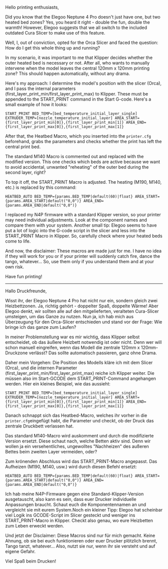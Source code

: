 Hello printing enthusiasts,

Did you know that the Elegoo Neptune 4 Pro doesn't just have one, but two heated bed zones? Yes, you heard it right - double the fun, double the warmth! However, Elegoo suggests that we all switch to the included outdated Cura Slicer to make use of this feature.

Well, I, out of conviction, opted for the Orca Slicer and faced the question: How do I get this whole thing up and running?

In my scenario, it was important to me that Klipper decides whether the outer heated bed is necessary or not. After all, who wants to manually intervene when the model leaves the central 120mm x 120mm printing zone? This should happen automatically, without any drama.

Here's my approach:
I determine the model's position with the slicer (Orca), and I pass the internal parameters (first_layer_print_min/first_layer_print_max) to Klipper. These must be appended to the START_PRINT command in the Start G-code. Here's a small example of how it looks:

```
START_PRINT BED_TEMP=[bed_temperature_initial_layer_single] EXTRUDER_TEMP=[nozzle_temperature_initial_layer] AREA_START={first_layer_print_min[0]},{first_layer_print_min[1]} AREA_END={first_layer_print_max[0]},{first_layer_print_max[1]}
```

After that, the Heatbed Macro, which you inserted into the `printer.cfg` beforehand, grabs the parameters and checks whether the print has left the central print bed.

The standard M140 Macro is commented out and replaced with the modified version. This one checks which beds are active because we want to avoid accidental, unwanted "reheating" of the outer bed during the second layer, right?

To top it off, the START_PRINT Macro is adjusted. The heating (M190, M140, etc.) is replaced by this command:

```
HEATBED_AUTO BED_TEMP={params.BED_TEMP|default(60)|float} AREA_START={params.AREA_START|default("0,0")} AREA_END={params.AREA_END|default("0,0")}
```

I replaced my N4P firmware with a standard Klipper version, so your printer may need individual adjustments. Look at the component names and compare them with your system. Another small tip: Elegoo seems to have put a lot of logic into the G-code script in the slicer and less into the START_PRINT Macro in Klipper. So, carefully check where your heated beds come to life.

And now, the disclaimer: These macros are made just for me. I have no idea if they will work for you or if your printer will suddenly catch fire, dance the tango, whatever... So, use them only if you understand them and at your own risk.

Have fun printing!

---

Hallo Druckfreunde,

Wisst ihr, der Elegoo Neptune 4 Pro hat nicht nur ein, sondern gleich zwei Heizbettzonen. Ja, richtig gehört - doppelter Spaß, doppelte Wärme! Aber Elegoo denkt, wir sollten alle auf den mitgelieferten, veralteten Cura-Slicer umsteigen, um das Ganze zu nutzen. 
Nun ja, ich hab mich aus Überzeugung für den Orca-Slicer entschieden und stand vor der Frage: Wie bringe ich das ganze zum Laufen?

In meiner Problemstellung war es mir wichtig, dass Klipper selbst entscheidet, ob das äußere Heizbett notwendig ist oder nicht. Denn wer will schon manuell eingreifen, wenn das Modell die zentrale 120mm x 120mm-Druckzone verlässt? Das sollte automatisch passieren, ganz ohne Drama.

Daher mein Vorgehen:
Die Position des Modells kläre ich mit dem Slicer (Orca), und die internen Parameter (first_layer_print_min/first_layer_print_max) reiche ich Klipper weiter. Die müssen also im Start-GCODE dem START_PRINT-Command angehangen werden. Hier ein kleines Beispiel, wie das aussieht:

```
START_PRINT BED_TEMP=[bed_temperature_initial_layer_single] EXTRUDER_TEMP=[nozzle_temperature_initial_layer] AREA_START={first_layer_print_min[0]},{first_layer_print_min[1]} AREA_END={first_layer_print_max[0]},{first_layer_print_max[1]}
```

Danach schnappt sich das Heatbed-Macro, welches ihr vorher in die `printer.cfg`eingefügt habt, die Parameter und checkt, ob der Druck das zentrale Druckbett verlassen hat.

Das standard M140-Macro wird auskomment und durch die modifizierte Version ersetzt. Diese schaut nach, welche Betten aktiv sind. Denn wir wollen ja ein versehentliches, ungewolltes "Nachheizen" des außeren Bettes beim zweiten Layer vermeiden, oder?

Zum krönenden Abschluss wird das START_PRINT-Macro angepasst. Das Aufheizen (M190, M140, usw.) wird durch diesen Befehl ersetzt:

```
HEATBED_AUTO BED_TEMP={params.BED_TEMP|default(60)|float} AREA_START={params.AREA_START|default("0,0")} AREA_END={params.AREA_END|default("0,0")}
```

Ich hab meine N4P-Firmware gegen eine Standard-Klipper-Version ausgetauscht, also kann es sein, dass euer Drucker individuelle Anpassungen braucht. Schaut euch die Komponentennamen an und vergleicht sie mit eurem System.Noch ein kleiner Tipp: Elegoo hat scheinbar viel Logik ins GCODE-Script im Slicer gesteckt und weniger ins START_PRINT-Macro in Klipper. Checkt also genau, wo eure Heizbetten zum Leben erweckt werden.

Und jetzt der Disclaimer: Diese Macros sind nur für mich gemacht. Keine Ahnung, ob sie bei euch funktionieren oder euer Drucker plötzlich brennt, Tango tanzt, whatever... Also, nutzt sie nur, wenn ihr sie versteht und auf eigene Gefahr.

Viel Spaß beim Drucken!
